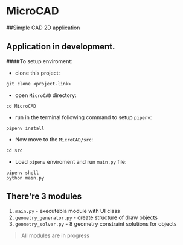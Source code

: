 # MicroCAD
##Simple CAD 2D application

Application in development.
-
####To setup enviroment:
* clone this project:
```shell script 
git clone <project-link>
```
* open ```MicroCAD``` directory:
```shell script
cd MicroCAD
```
* run in the terminal following command to setup ```pipenv```:
```shell script
pipenv install
```
* Now move to the ```MicroCAD/src```:
```shell script
cd src
```
* Load ```pipenv``` enviroment and run ```main.py``` file:
```shell script
pipenv shell
python main.py
```
## There're 3 modules
1. ```main.py``` - executebla module with UI class
2. ```geometry_generator.py``` -  create structure of draw objects
3. ```geometry_solver.py``` - 8 geometry constraint solutions for objects
> All modules are in progress